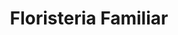 ---
title: "Floristeria Familiar"
url: /sabaneta-antioquia/floristeria-familiar/
shop: floristería
---